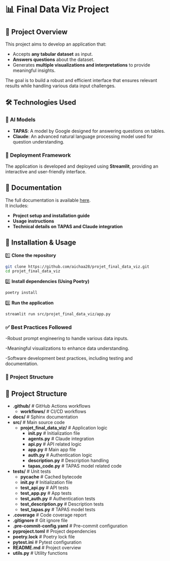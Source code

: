 # 📊 Final Data Viz Project

## 🚀 Project Overview

This project aims to develop an application that:  
- Accepts **any tabular dataset** as input.  
- **Answers questions** about the dataset.  
- Generates **multiple visualizations and interpretations** to provide meaningful insights.  

The goal is to build a robust and efficient interface that ensures relevant results while handling various data input challenges.  

## 🛠️ Technologies Used

### 📌 **AI Models**
- **TAPAS**: A model by Google designed for answering questions on tables.  
- **Claude**: An advanced natural language processing model used for question understanding.  

### 📌 **Deployment Framework**
The application is developed and deployed using **Streamlit**, providing an interactive and user-friendly interface.  

## 📖 Documentation

The full documentation is available [here](https://aichaa28.github.io/projet_final_data_viz/).  
It includes:  
- **Project setup and installation guide**  
- **Usage instructions**  
- **Technical details on TAPAS and Claude integration**  

## 🔧 Installation & Usage

1️⃣ **Clone the repository**  
```bash
git clone https://github.com/aichaa28/projet_final_data_viz.git
cd projet_final_data_viz
```

2️⃣ **Install dependencies (Using Poetry)**

```bash
poetry install
```

3️⃣ **Run the application**

```bash
streamlit run src/projet_final_data_viz/app.py 
 ```
### ✅ Best Practices Followed

-Robust prompt engineering to handle various data inputs.

-Meaningful visualizations to enhance data understanding.

-Software development best practices, including testing and documentation.

### 📂 Project Structure

## 📂 Project Structure

- **.github/**                  # GitHub Actions workflows
  - **workflows/**               # CI/CD workflows
- **docs/**                      # Sphinx documentation
- **src/**                       # Main source code
  - **projet_final_data_viz/**   # Application logic
    - **__init__.py**            # Initialization file
    - **agents.py**              # Claude integration
    - **api.py**                 # API related logic
    - **app.py**                 # Main app file
    - **auth.py**                # Authentication logic
    - **description.py**         # Description handling
    - **tapas_code.py**          # TAPAS model related code
- **tests/**                     # Unit tests
  - **__pycache__**              # Cached bytecode
  - **__init__.py**              # Initialization file
  - **test_api.py**              # API tests
  - **test_app.py**              # App tests
  - **test_auth.py**             # Authentication tests
  - **test_description.py**      # Description tests
  - **test_tapas.py**            # TAPAS model tests
- **.coverage**                  # Code coverage report
- **.gitignore**                 # Git ignore file
- **.pre-commit-config.yaml**    # Pre-commit configuration
- **pyproject.toml**             # Project dependencies
- **poetry.lock**                # Poetry lock file
- **pytest.ini**                 # Pytest configuration
- **README.md**                  # Project overview
- **utils.py**                   # Utility functions



